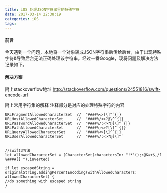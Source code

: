```yaml
---
title: iOS 处理JSON字符串里的特殊字符
date: 2017-03-14 22:38:19
categories: iOS
tags:
---
```


#### 前言
今天遇到一个问题，本地将一个对象转成JSON字符串后传给后台，由于出现特殊字符&导致后台无法正确处理该字符串。经过一番Google，现将问题及解决方法记录如下。

#### 解决方案
附上stackoverflow地址 http://stackoverflow.com/questions/24551816/swift-encode-url

附上常用字符集的解释 注释部分是对应的处理特殊字符的内容
<!--more-->
``` objc
URLFragmentAllowedCharacterSet  //  "####%<>[\]^`{|}
URLHostAllowedCharacterSet      //  "####%/<>?@\^`{|}
URLPasswordAllowedCharacterSet  //  "####%/:<>?@[\]^`{|}
URLPathAllowedCharacterSet      //  "####%;<>?[\]^`{|}
URLQueryAllowedCharacterSet     //  "####%<>[\]^`{|}
URLUserAllowedCharacterSet      //  "####%/:<>?@[\]^`

```

``` objc 

//swift3写法
let allowedCharacterSet = (CharacterSet(charactersIn: "!*'();:@&=+$,/?%####[] ").inverted)

if let escapedString = originalString.addingPercentEncoding(withAllowedCharacters: allowedCharacterSet) {
//do something with escaped string
}
```


